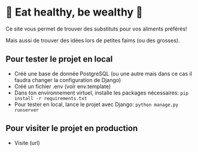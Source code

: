 #   :green_apple: Eat healthy, be wealthy :green_apple:
Ce site vous permet de trouver des substituts pour vos aliments préférés!

Mais aussi de trouver des idées lors de petites faims (ou des grosses).


## Pour tester le projet en local

- Créé une base de donnée PostgreSQL (ou une autre mais dans ce cas il faudra changer la configuration de Django)
- Créé un fichier .env (voir env.template)
- Dans ton environnement virtuel, installe les packages nécessaires: `pip install -r requirements.txt`
- Pour tester en local, lance le projet avec Django: `python manage.py runserver`

## Pour visiter le projet en production

- Visite (url)